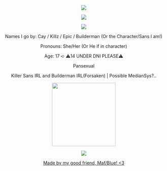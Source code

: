<p align="center">
  <img src="https://64.media.tumblr.com/9961a204674f1c72e7af2725e336a066/fb1e3a3e2e7af7f4-f2/s640x960/589a7b0be0472a7c1eba1a4baa597477f7f3e175.pnj" />
</p>

<p align="center">
  <img src="https://64.media.tumblr.com/2df04c2091827b5e455adfc12d75f246/fb1e3a3e2e7af7f4-d7/s640x960/31b3e1a0399dd73be5575f521007ac209fc272b2.pnj" />
</p>


<p align="center">
  <img src="https://api.font-generator.com/preview/Mason/46/790000/none/Cay+%2F+Killz+%2F+Epic/e11750ddcdd27fd52b0e749f849c482e.png" />
</p>


<p align="center">
Names I go by: Cay / Killz / Epic / Builderman (Or the Character/Sans I am!)

<p align="center">
Pronouns: She/Her (Or He if in character)

<p align="center">
Age: 17 ➪ ⚠︎︎14 UNDER DNI PLEASE⚠︎︎

<p align="center">
Pansexual

<p align="center">
Killer Sans IRL and Builderman IRL(Forsaken) | Possible MedianSys?..
</p>


<p align="center">
  <img src="https://i.pinimg.com/1200x/c0/fe/8c/c0fe8cc4f7258e86484fe4e2bcde21af.jpg" width="200" />
</p>


<p align="center">
  <img src="https://64.media.tumblr.com/a96517729232fd1e21bbc911a3e428c5/fb1e3a3e2e7af7f4-e6/s640x960/cb7e53250c0cf878d623293603cf005d5894c661.pnj" />
</p>

<p align="center">
  <a href="https://github.com/MafiosoC00l" target="_blank">Made by my good friend, Maf/Blue! <3 </a>
</p>




<!--
**KillerEpic/KILLEREPIC** is a ✨ _special_ ✨ repository because its `README.md` (this file) appears on your GitHub profile.

Here are some ideas to get you started:

- 🔭 I’m currently working on ...
- 🌱 I’m currently learning ...
- 👯 I’m looking to collaborate on ...
- 🤔 I’m looking for help with ...
- 💬 Ask me about ...
- 📫 How to reach me: ...
- 😄 Pronouns: ...
- ⚡ Fun fact: ...
-->
